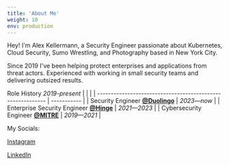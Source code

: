 ```yaml
---
title: 'About Me'
weight: 10
env: production
---
```


Hey! I'm Alex Kellermann, a Security Engineer passionate about Kubernetes, Cloud Security, Sumo Wrestling, and Photography based in New York City.

Since 2019 I've been helping protect enterprises and applications from threat actors. Experienced with working in small security teams and delivering outsized results.

Role History *2019-present*
|                                                             |             |
| ----------------------------------------------------------- | ----------- |
| Security Engineer [**@Duolingo**](https://duolingo.com)     | *2023—now*  |
| Enterprise Security Engineer [**@Hinge**](https://hinge.co) | *2021—2023* |
| Cybersecurity Engineer [**@MITRE**](https://mitre.org)      | *2019—2021* |

My Socials:

[Instagram](https://www.instagram.com/7traindelay/)

[LinkedIn](https://www.linkedin.com/in/alexkellermann/)

